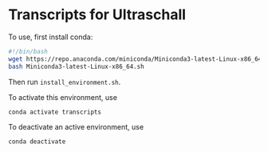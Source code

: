 # Transcripts for Ultraschall

To use, first install conda:

```bash
#!/bin/bash
wget https://repo.anaconda.com/miniconda/Miniconda3-latest-Linux-x86_64.sh
bash Miniconda3-latest-Linux-x86_64.sh
```

Then run `install_environment.sh`.

To activate this environment, use

`conda activate transcripts`

 To deactivate an active environment, use

`conda deactivate`
